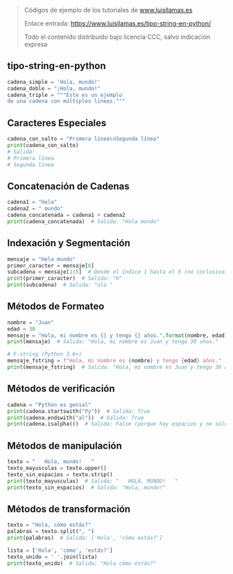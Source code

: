 > Códigos de ejemplo de los tutoriales de www.luisllamas.es
>
> Enlace entrada: https://www.luisllamas.es/tipo-string-en-python/
>
> Todo el contenido distribuido bajo licencia CCC, salvo indicación expresa

## tipo-string-en-python
```python
cadena_simple = 'Hola, mundo!'
cadena_doble = "¡Hola, mundo!"
cadena_triple = """Este es un ejemplo
de una cadena con múltiples líneas."""
```


## Caracteres Especiales
```python
cadena_con_salto = "Primera línea\nSegunda línea"
print(cadena_con_salto)
# Salida:
# Primera línea
# Segunda línea
```


## Concatenación de Cadenas
```python
cadena1 = "Hola"
cadena2 = " mundo"
cadena_concatenada = cadena1 + cadena2
print(cadena_concatenada)  # Salida: "Hola mundo"
```


## Indexación y Segmentación
```python
mensaje = "Hola mundo"
primer_caracter = mensaje[0]
subcadena = mensaje[1:5]  # Desde el índice 1 hasta el 5 (no inclusivo)
print(primer_caracter)  # Salida: "H"
print(subcadena)  # Salida: "ola "
```


## Métodos de Formateo
```python
nombre = "Juan"
edad = 30
mensaje = "Hola, mi nombre es {} y tengo {} años.".format(nombre, edad)
print(mensaje)  # Salida: "Hola, mi nombre es Juan y tengo 30 años."

# F-string (Python 3.6+)
mensaje_fstring = f"Hola, mi nombre es {nombre} y tengo {edad} años."
print(mensaje_fstring)  # Salida: "Hola, mi nombre es Juan y tengo 30 años."
```


## Métodos de verificación
```python
cadena = "Python es genial"
print(cadena.startswith("Py"))  # Salida: True
print(cadena.endswith("al"))  # Salida: True
print(cadena.isalpha())  # Salida: False (porque hay espacios y no solo letras)
```


## Métodos de manipulación
```python
texto = "   Hola, mundo!   "
texto_mayusculas = texto.upper()
texto_sin_espacios = texto.strip()
print(texto_mayusculas)  # Salida: "   HOLA, MUNDO!   "
print(texto_sin_espacios)  # Salida: "Hola, mundo!"
```


## Métodos de transformación
```python
texto = "Hola, cómo estás?"
palabras = texto.split(", ")
print(palabras)  # Salida: ['Hola', 'cómo estás?']

lista = ['Hola', 'cómo', 'estás?']
texto_unido = ' '.join(lista)
print(texto_unido)  # Salida: "Hola cómo estás?"
```


